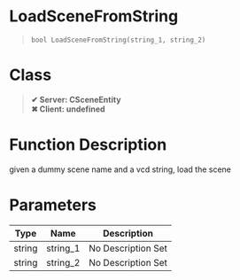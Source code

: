 # LoadSceneFromString
> `bool LoadSceneFromString(string_1, string_2)`
# Class
> __✔ Server: CSceneEntity__  
> __✖ Client: undefined__  
# Function Description
given a dummy scene name and a vcd string, load the scene
# Parameters
Type|Name|Description
--|--|--
string|string_1|No Description Set
string|string_2|No Description Set
